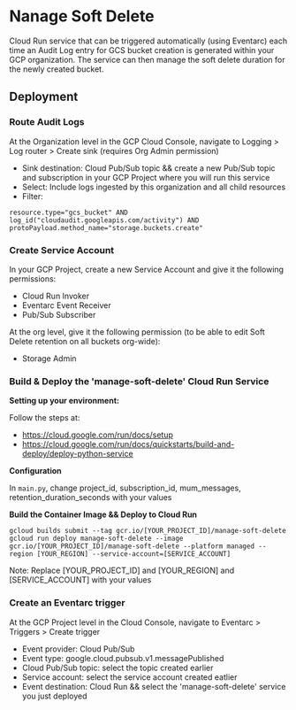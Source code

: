 # Nanage Soft Delete

Cloud Run service that can be triggered automatically (using Eventarc) each time an Audit Log entry for GCS bucket creation is generated within your GCP organization.
The service can then manage the soft delete duration for the newly created bucket.

## Deployment

### Route Audit Logs
At the Organization level in the GCP Cloud Console, navigate to Logging > Log router > Create sink (requires Org Admin permission)
- Sink destination: Cloud Pub/Sub topic && create a new Pub/Sub topic and subscription in your GCP Project where you will run this service
- Select: Include logs ingested by this organization and all child resources
- Filter:
```
resource.type="gcs_bucket" AND
log_id("cloudaudit.googleapis.com/activity") AND
protoPayload.method_name="storage.buckets.create"
```

### Create Service Account
In your GCP Project, create a new Service Account and give it the following permissions:
- Cloud Run Invoker
- Eventarc Event Receiver
- Pub/Sub Subscriber

At the org level, give it the following permission (to be able to edit Soft Delete retention on all buckets org-wide):
- Storage Admin

### Build & Deploy the 'manage-soft-delete' Cloud Run Service

**Setting up your environment:**

Follow the steps at: 
- https://cloud.google.com/run/docs/setup
- https://cloud.google.com/run/docs/quickstarts/build-and-deploy/deploy-python-service

**Configuration**

In `main.py`, change project_id, subscription_id, mum_messages, retention_duration_seconds with your values

**Build the Container Image && Deploy to Cloud Run**

```
gcloud builds submit --tag gcr.io/[YOUR_PROJECT_ID]/manage-soft-delete
gcloud run deploy manage-soft-delete --image gcr.io/[YOUR_PROJECT_ID]/manage-soft-delete --platform managed --region [YOUR_REGION] --service-account=[SERVICE_ACCOUNT]
```

Note: Replace [YOUR_PROJECT_ID] and [YOUR_REGION] and [SERVICE_ACCOUNT] with your values

### Create an Eventarc trigger
At the GCP Project level in the Cloud Console, navigate to Eventarc > Triggers > Create trigger
- Event provider: Cloud Pub/Sub
- Event type: google.cloud.pubsub.v1.messagePublished
- Cloud Pub/Sub topic: select the topic created earlier
- Service account: select the service account created eatlier
- Event destination: Cloud Run && select the 'manage-soft-delete' service you just deployed